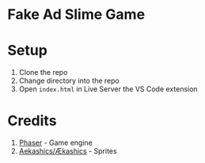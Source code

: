 # Fake Ad Slime Game

# Setup
1. Clone the repo
2. Change directory into the repo
3. Open `index.html` in Live Server the VS Code extension

# Credits
1. [Phaser](https://phaser.io/) - Game engine
2. [Aekashics/Ækashics](https://aekashics.itch.io/aekashics-librarium-librarium-static-batch-megapack) - Sprites